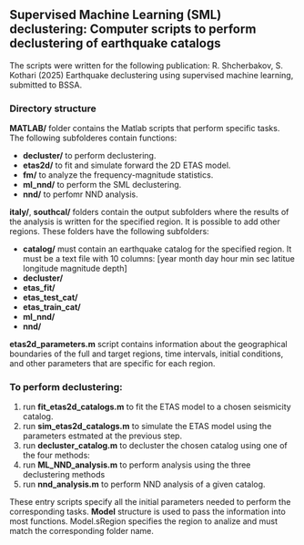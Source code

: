 ## Supervised Machine Learning (SML) declustering: Computer scripts to perform declustering of earthquake catalogs

The scripts were written for the following publication: R. Shcherbakov, S. Kothari (2025) Earthquake declustering using supervised machine learning, submitted to BSSA.

### Directory structure
**MATLAB/** folder contains the Matlab scripts that perform specific tasks. The following subfolderes contain functions:
- **decluster/** to perform declustering.
- **etas2d/** to fit and simulate forward the 2D ETAS model.
- **fm/** to analyze the frequency-magnitude statistics.
- **ml_nnd/** to perform the SML declustering.
- **nnd/** to perfomr NND analysis.

**italy/**, **southcal/** folders contain the output subfolders where the results of the analysis is written for the specified region. It is possible to add other regions. These folders have the following subfolders:
- **catalog/** must contain an earthquake catalog for the specified region. It must be a text file with 10 columns: \[year month day hour min sec latitue longitude magnitude depth\]
- **decluster/** 
- **etas_fit/**
- **etas_test_cat/** 
- **etas_train_cat/**
- **ml_nnd/**
- **nnd/** 

**etas2d_parameters.m** script contains information about the geographical boundaries of the full and target regions, time intervals, initial conditions, and other parameters that are specific for each region.

### To perform declustering:
1. run **fit_etas2d_catalogs.m** to fit the ETAS model to a chosen seismicity catalog.
2. run **sim_etas2d_catalogs.m** to simulate the ETAS model using the parameters estmated at the previous step.
3. run **decluster_catalog.m** to decluster the chosen catalog using one of the four methods:
4. run **ML_NND_analysis.m** to perform analysis using the three declustering methods
5. run **nnd_analysis.m** to perform NND analysis of a given catalog.

These entry scripts specify all the initial parameters needed to perform the corresponding tasks. **Model** structure is used to pass the information into most functions. Model.sRegion specifies the region to analize and must match the corresponding folder name. 

